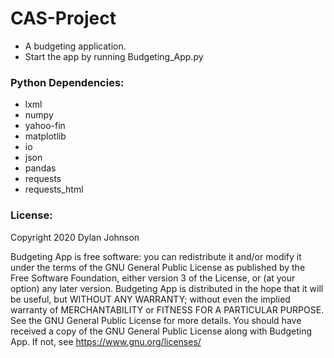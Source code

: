 # CAS-Project
- A budgeting application.
- Start the app by running Budgeting_App.py
### Python Dependencies:
- lxml
- numpy
- yahoo-fin
- matplotlib
- io
- json
- pandas
- requests
- requests_html
### License:
Copyright 2020 Dylan Johnson

Budgeting App is free software: you can redistribute it and/or modify
it under the terms of the GNU General Public License as published by
the Free Software Foundation, either version 3 of the License, or
(at your option) any later version.
Budgeting App is distributed in the hope that it will be useful,
but WITHOUT ANY WARRANTY; without even the implied warranty of
MERCHANTABILITY or FITNESS FOR A PARTICULAR PURPOSE.  See the
GNU General Public License for more details.
You should have received a copy of the GNU General Public License
along with Budgeting App.  If not, see https://www.gnu.org/licenses/

